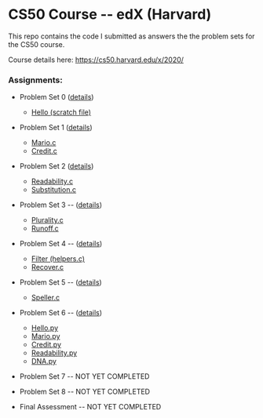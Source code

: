 # CS50 Course -- edX (Harvard)

This repo contains the code I submitted as answers the the problem sets for the CS50 course. 

Course details here: https://cs50.harvard.edu/x/2020/

### Assignments:

- Problem Set 0 ([details](https://cs50.harvard.edu/x/2020/psets/0/))
  - [Hello (scratch file)](./problem_set_0/hello.sb3)

- Problem Set 1 ([details](https://cs50.harvard.edu/x/2020/psets/1/))
  - [Mario.c](./problem_set_1/mario.c)
  - [Credit.c](./problem_set_1/credit.c)

- Problem Set 2 ([details](https://cs50.harvard.edu/x/2020/psets/2/))
  - [Readability.c](./problem_set_2/readability.c)
  - [Substitution.c](./problem_set_2/substitution.c)

- Problem Set 3 -- ([details](https://cs50.harvard.edu/x/2020/psets/3/))
  - [Plurality.c](./problem_set_3/plurality.c)
  - [Runoff.c](./problem_set_3/runoff.c)

- Problem Set 4 -- ([details](https://cs50.harvard.edu/x/2020/psets/4/))
  - [Filter (helpers.c)](/problem_set_4/helpers.c)
  - [Recover.c](/problem_set_4/recover.c)

- Problem Set 5 -- ([details](https://cs50.harvard.edu/x/2020/psets/5/))
  - [Speller.c](/problem_set_5/speller/)

- Problem Set 6 -- ([details](https://cs50.harvard.edu/x/2020/psets/6/))
  - [Hello.py](/problem_set_6/hello.py)
  - [Mario.py](/problem_set_6/mario.py)
  - [Credit.py](/problem_set_6/credit.py)
  - [Readability.py](/problem_set_6/readability.py)
  - [DNA.py](/problem_set_6/dna/dna.py)

- Problem Set 7 -- NOT YET COMPLETED

- Problem Set 8 -- NOT YET COMPLETED

- Final Assessment -- NOT YET COMPLETED
